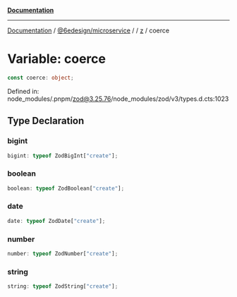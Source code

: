 [**Documentation**](../../../../../README.md)

***

[Documentation](../../../../../README.md) / [@6edesign/microservice](../../../README.md) / [](../../../README.md) / [z](../README.md) / coerce

# Variable: coerce

```ts
const coerce: object;
```

Defined in: node\_modules/.pnpm/zod@3.25.76/node\_modules/zod/v3/types.d.cts:1023

## Type Declaration

### bigint

```ts
bigint: typeof ZodBigInt["create"];
```

### boolean

```ts
boolean: typeof ZodBoolean["create"];
```

### date

```ts
date: typeof ZodDate["create"];
```

### number

```ts
number: typeof ZodNumber["create"];
```

### string

```ts
string: typeof ZodString["create"];
```
